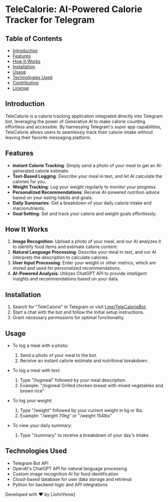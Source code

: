 # TeleCalorie: AI-Powered Calorie Tracker for Telegram

## Table of Contents
- [Introduction](#introduction)
- [Features](#features)
- [How It Works](#how-it-works)
- [Installation](#installation)
- [Usage](#usage)
- [Technologies Used](#technologies-used)
- [Contributing](#contributing)
- [License](#license)

## Introduction

TeleCalorie is a calorie tracking application integrated directly into Telegram bot, leveraging the power of Generative AI to make calorie counting effortless and accessible. By harnessing Telegram's super app capabilities, TeleCalorie allows users to seamlessly track their calorie intake without leaving their favorite messaging platform.

## Features

- **Instant Calorie Tracking**: Simply send a photo of your meal to get an AI-generated calorie estimate.
- **Text-Based Logging**: Describe your meal in text, and let AI calculate the calories for you.
- **Weight Tracking**: Log your weight regularly to monitor your progress.
- **Personalized Recommendations**: Receive AI-powered nutrition advice based on your eating habits and goals.
- **Daily Summaries**: Get a breakdown of your daily calorie intake and macronutrients.
- **Goal Setting**: Set and track your calorie and weight goals effortlessly.

## How It Works

1. **Image Recognition**: Upload a photo of your meal, and our AI analyzes it to identify food items and estimate calorie content.
2. **Natural Language Processing**: Describe your meal in text, and our AI interprets the description to calculate calories.
3. **User Input Processing**: Enter your weight or other metrics, which are stored and used for personalized recommendations.
4. **AI-Powered Analysis**: Utilizes ChatGPT API to provide intelligent insights and recommendations based on your data.

## Installation

1. Search for "TeleCalorie" in Telegram or visit [t.me/TeleCalorieBot](https://t.me/TeleCalorieBot).
2. Start a chat with the bot and follow the initial setup instructions.
3. Grant necessary permissions for optimal functionality.

## Usage

- To log a meal with a photo:
  1. Send a photo of your meal to the bot.
  2. Receive an instant calorie estimate and nutritional breakdown.

- To log a meal with text:
  1. Type "/logmeal" followed by your meal description.
  2. Example: "/logmeal Grilled chicken breast with mixed vegetables and brown rice"

- To log your weight:
  1. Type "/weight" followed by your current weight in kg or lbs.
  2. Example: "/weight 70kg" or "/weight 154lbs"

- To view your daily summary:
  1. Type "/summary" to receive a breakdown of your day's intake.

## Technologies Used

- Telegram Bot API
- OpenAI's ChatGPT API for natural language processing
- Custom image recognition AI for food identification
- Cloud-based database for user data storage and retrieval
- Python for backend logic and API integrations

Developed with ❤️ by [JohnYeow]
